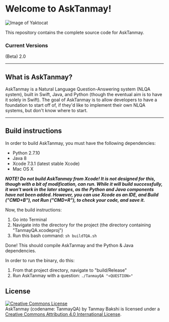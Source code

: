 # Welcome to AskTanmay!
![Image of Yaktocat](http://www.tanmaybakshi.com/asktanmaylogo5.png)

This repository contains the complete source code for AskTanmay.
### Current Versions
(Beta) 2.0


----------
## What is AskTanmay?
AskTanmay is a Natural Language Question-Answering system (NLQA system), built in Swift, Java, and Python (though the eventual aim is to have it solely in Swift). The goal of AskTanmay is to allow developers to have a foundation to start off of, if they'd like to implement their own NLQA systems, but don't know where to start.


----------
## Build instructions
In order to build AskTanmay, you must have the following dependencies:

 - Python 2.7.10
 - Java 8
 - Xcode 7.3.1 (latest stable Xcode)
 - Mac OS X

***NOTE! Do not build AskTanmay from Xcode! It is not designed for this, though with a bit of modification, can run. While it will build successfully, it won't work in the later stages, as the Python and Java components have not been added. However, you can use Xcode as an IDE, and Build ("CMD+B"), not Run ("CMD+R"), to check your code, and save it.***

Now, the build instructions:

 1. Go into Terminal
 2. Navigate into the directory for the project (the directory
        containing "TanmayQA.xcodeproj")
 3. Run this bash command: `sh buildTQA.sh`
 
Done! This should compile AskTanmay and the Python & Java dependencies.

In order to run the binary, do this:

 1. From that project directory, navigate to "build/Release"
 2. Run AskTanmay with a question: `./TanmayQA "<QUESTION>"`

## License

<a rel="license" href="http://creativecommons.org/licenses/by/4.0/"><img alt="Creative Commons License" style="border-width:0" src="https://i.creativecommons.org/l/by/4.0/88x31.png" /></a><br /><span xmlns:dct="http://purl.org/dc/terms/" property="dct:title">AskTanmay (codename: TanmayQA)</span> by <span xmlns:cc="http://creativecommons.org/ns#" property="cc:attributionName">Tanmay Bakshi</span> is licensed under a <a rel="license" href="http://creativecommons.org/licenses/by/4.0/">Creative Commons Attribution 4.0 International License</a>.
